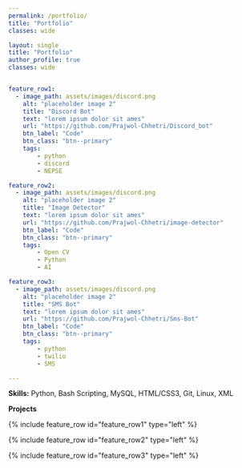 ```yaml
---
permalink: /portfolio/
title: "Portfolio"
classes: wide

layout: single
title: "Portfolio"
author_profile: true
classes: wide


feature_row1:
  - image_path: assets/images/discord.png
    alt: "placeholder image 2"
    title: "Discord Bot"
    text: "lorem ipsum dolor sit ames"
    url: "https://github.com/Prajwol-Chhetri/Discord_bot"
    btn_label: "Code"
    btn_class: "btn--primary"
    tags: 
        - python
        - discord
        - NEPSE

feature_row2:
  - image_path: assets/images/discord.png
    alt: "placeholder image 2"
    title: "Image Detector"
    text: "lorem ipsum dolor sit ames"
    url: "https://github.com/Prajwol-Chhetri/image-detector"
    btn_label: "Code"
    btn_class: "btn--primary"
    tags: 
        - Open CV
        - Python
        - AI

feature_row3:
  - image_path: assets/images/discord.png
    alt: "placeholder image 2"
    title: "SMS Bot"
    text: "lorem ipsum dolor sit ames"
    url: "https://github.com/Prajwol-Chhetri/Sms-Bot"
    btn_label: "Code"
    btn_class: "btn--primary"
    tags: 
        - python
        - twilio
        - SMS        

---
```


**Skills:**
Python, Bash Scripting, MySQL, HTML/CSS3, Git, Linux, XML



**Projects**

{% include feature_row id="feature_row1" type="left" %}

{% include feature_row id="feature_row2" type="left" %}

{% include feature_row id="feature_row3" type="left" %}



